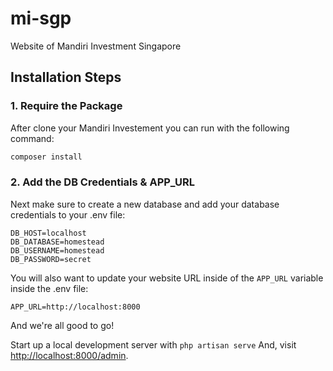 # mi-sgp
Website of Mandiri Investment Singapore

## Installation Steps

### 1. Require the Package

After clone your Mandiri Investement you can run with the following command:

```bash
composer install
```


### 2. Add the DB Credentials & APP_URL

Next make sure to create a new database and add your database credentials to your .env file:

```
DB_HOST=localhost
DB_DATABASE=homestead
DB_USERNAME=homestead
DB_PASSWORD=secret
```

You will also want to update your website URL inside of the `APP_URL` variable inside the .env file:

```
APP_URL=http://localhost:8000
```

And we're all good to go!

Start up a local development server with `php artisan serve` And, visit [http://localhost:8000/admin](http://localhost:8000/admin).
